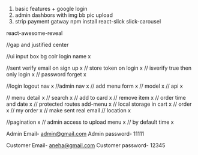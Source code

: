 1. basic features + google login
2. admin dashbors with img bb pic upload
3. strip payment gatway
npm install react-slick slick-carousel

react-awesome-reveal

//gap and justified center

//ui input box bg colr login name x

//sent verify email on sign up x
// store token on login x
// isverify true then only login x
// password forget x

//login logout nav x
//admin nav x
// add menu form x
// model x
// api x

// menu detail x
// search x
// add to card x
// remove item x
// order time and date x
// protected routes add-menu x
// local storage in cart x
// order x
// my order x
// make sent real email 
// location x



//pagination x
// admin access to upload menu x
// by default time  x


Admin Email- admin@gmail.com
Admin password- 11111

Customer Email- aneha@gmail.com
Customer password- 12345